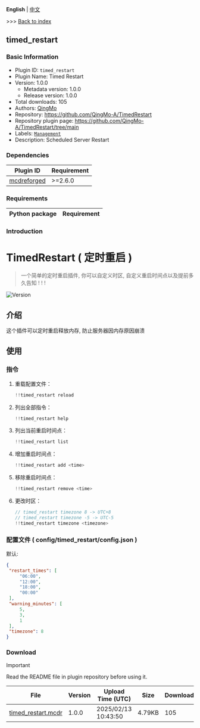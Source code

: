**English** | [中文](readme-zh_cn.md)

\>\>\> [Back to index](/readme.md)

## timed_restart

### Basic Information

- Plugin ID: `timed_restart`
- Plugin Name: Timed Restart
- Version: 1.0.0
  - Metadata version: 1.0.0
  - Release version: 1.0.0
- Total downloads: 105
- Authors: [QingMo](https://github.com/QingMo-A)
- Repository: https://github.com/QingMo-A/TimedRestart
- Repository plugin page: https://github.com/QingMo-A/TimedRestart/tree/main
- Labels: [`Management`](/labels/management/readme.md)
- Description: Scheduled Server Restart

### Dependencies

| Plugin ID | Requirement |
| --- | --- |
| [mcdreforged](https://github.com/Fallen-Breath/MCDReforged) | \>=2.6.0 |

### Requirements

| Python package | Requirement |
| --- | --- |

### Introduction

# TimedRestart ( 定时重启 )

> 一个简单的定时重启插件, 你可以自定义时区, 自定义重启时间点以及提前多久告知 ! ! !

![Version](https://img.shields.io/badge/version-v1.0.0-blue)

## 介绍

这个插件可以定时重启释放内存, 防止服务器因内存原因崩溃

## 使用

### 指令

1. 重载配置文件：
   ```java
   !!timed_restart reload
   ```
2. 列出全部指令：
   ```java
   !!timed_restart help
   ```
3. 列出当前重启时间点：
   ```java
   !!timed_restart list
   ```
4. 增加重启时间点：
   ```java
   !!timed_restart add <time>
   ```
5. 移除重启时间点：
   ```java
   !!timed_restart remove <time>
   ```
6. 更改时区：
   ```java
   // timed_restart timezone 8 -> UTC+8
   // timed_restart timezone -5 -> UTC-5
   !!timed_restart timezone <timezone>
   ```
### 配置文件 ( config/timed_restart/config.json )
默认:
   ```json
   {
    "restart_times": [
        "06:00",
        "12:00",
        "18:00",
        "00:00"
    ],
    "warning_minutes": [
        5,
        3,
        1
    ],
    "timezone": 8
   }
   ```

### Download

> [!IMPORTANT]
> Read the README file in plugin repository before using it.

| File | Version | Upload Time (UTC) | Size | Downloads | Operations |
| --- | --- | --- | --- | --- | --- |
| [timed_restart.mcdr](https://github.com/QingMo-A/TimedRestart/releases/tag/v1.0.0) | 1.0.0 | 2025/02/13 10:43:50 | 4.79KB | 105 | [Download](https://github.com/QingMo-A/TimedRestart/releases/download/v1.0.0/timed_restart.mcdr) |

